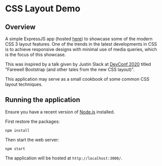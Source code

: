 # CSS Layout Demo

## Overview

A simple ExpressJS app (hosted [here](https://css-layout-showcase.onrender.com/)) to showcase some of the modern CSS 3 layout features. 
One of the trends in the latest developments in CSS is to achieve responsive designs with minimal use of media queries, which is the focus 
of this showcase.

This was inspired by a talk given by Justin Slack at [DevConf 2020](https://www.devconf.co.za/) titled 
"Farewell Bootstrap (and other tales from the new CSS layout)".

This application may serve as a small cookbook of some common CSS layout techniques.

## Running the application

Ensure you have a recent version of [Node.js](https://nodejs.org/) installed. 

First restore the packages:

```npm install```

Then start the web server:

```npm start```

The application will be hosted at `http://localhost:3000/`.
